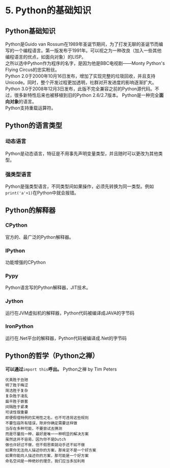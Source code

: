 # 5. Python的基础知识

## Python基础知识

Python是Guido van Rossum在1989年圣诞节期间，为了打发无聊的圣诞节而编写的一个编程语言。第一版发布于1991年。可以视之为一种改良（加入一些其他编程语言的优点，如面向对象）的LISP。  
之所以选中Python作为程序的名字，是因为他是BBC电视剧——Monty Python's Flying Circus的忠实粉丝。  
Python 2.0于2000年10月16日发布，增加了实现完整的垃圾回收，并且支持Unicode。同时，整个开发过程更加透明，社群对开发进度的影响逐渐扩大。  
Python 3.0于2008年12月3日发布，此版不完全兼容之前的Python源代码。不过，很多新特性后来也被移植到旧的Python 2.6/2.7版本。 Python是一种完全**面向对象**的语言。  
Python支持重载运算符。

## Python的语言类型

### 动态语言

Python是动态语言，特征是不用事先声明变量类型，并且随时可以更改为其他类型。

### 强类型语言

Python是强类型语言，不同类型间如果操作，必须先转换为同一类型。例如`print('a'+1)`在Python中就会报错。

## Python的解释器

### CPython

官方的、最广泛的Python解释器。

### IPython

功能增强的CPython

### Pypy

Python语言写的Python解释器，JIT技术。

### Jython

运行在JVM虚拟机的解释器，Python代码被编译成JAVA的字节码

### IronPython

运行在.Net平台的解释器，Python代码被编译成.Net的字节码

## Python的哲学（Python之禅）

**可以通过**`import this`**呼出。** Python之禅 by Tim Peters

```text
优美胜于丑陋
明了胜于晦涩
简洁胜于复杂
复杂胜于凌乱
扁平胜于嵌套
间隔胜于紧凑
可读性很重要
即便假借特例的实用性之名，也不可违背这些规则
不要包容所有错误，除非你确定需要这样做
当存在多种可能，不要尝试去猜测
而是尽量找一种，最好是唯一一种明显的解决方案
虽然这并不容易，因为你不是Dutch
做也许好过不做，但不假思索就动手还不如不做
如果你无法向人描述你的方案，那肯定不是一个好方案
如果你能向人描述你的方案，那可能是一个好方案
命名空间是一种绝妙的理念，我们应当多加利用
```

